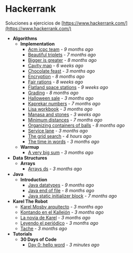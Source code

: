 # Hackerrank
Soluciones a ejercicios de [https://www.hackerrank.com/](https://www.hackerrank.com/)

- **Algorithms**
  - **Implementation**
    - [Acm icpc team](https://gitlab.com/mvochoa/hackerrank/tree/master/Algorithms/Implementation/acm-icpc-team) - *9 months ago*
    - [Beautiful triplets](https://gitlab.com/mvochoa/hackerrank/tree/master/Algorithms/Implementation/beautiful-triplets) - *7 months ago*
    - [Bigger is greater](https://gitlab.com/mvochoa/hackerrank/tree/master/Algorithms/Implementation/bigger-is-greater) - *8 months ago*
    - [Cavity map](https://gitlab.com/mvochoa/hackerrank/tree/master/Algorithms/Implementation/cavity-map) - *6 weeks ago*
    - [Chocolate feast](https://gitlab.com/mvochoa/hackerrank/tree/master/Algorithms/Implementation/chocolate-feast) - *3 months ago*
    - [Encryption](https://gitlab.com/mvochoa/hackerrank/tree/master/Algorithms/Implementation/encryption) - *8 months ago*
    - [Fair rations](https://gitlab.com/mvochoa/hackerrank/tree/master/Algorithms/Implementation/fair-rations) - *8 weeks ago*
    - [Flatland space stations](https://gitlab.com/mvochoa/hackerrank/tree/master/Algorithms/Implementation/flatland-space-stations) - *9 weeks ago*
    - [Grading](https://gitlab.com/mvochoa/hackerrank/tree/master/Algorithms/Implementation/grading) - *8 months ago*
    - [Halloween sale](https://gitlab.com/mvochoa/hackerrank/tree/master/Algorithms/Implementation/halloween-sale) - *3 months ago*
    - [Kaprekar numbers](https://gitlab.com/mvochoa/hackerrank/tree/master/Algorithms/Implementation/kaprekar-numbers) - *7 months ago*
    - [Lisa workbook](https://gitlab.com/mvochoa/hackerrank/tree/master/Algorithms/Implementation/lisa-workbook) - *3 months ago*
    - [Manasa and stones](https://gitlab.com/mvochoa/hackerrank/tree/master/Algorithms/Implementation/manasa-and-stones) - *3 weeks ago*
    - [Minimum distances](https://gitlab.com/mvochoa/hackerrank/tree/master/Algorithms/Implementation/minimum-distances) - *7 months ago*
    - [Organizing containers of balls](https://gitlab.com/mvochoa/hackerrank/tree/master/Algorithms/Implementation/organizing-containers-of-balls) - *8 months ago*
    - [Service lane](https://gitlab.com/mvochoa/hackerrank/tree/master/Algorithms/Implementation/service-lane) - *3 months ago*
    - [The grid search](https://gitlab.com/mvochoa/hackerrank/tree/master/Algorithms/Implementation/the-grid-search) - *4 hours ago*
    - [The time in words](https://gitlab.com/mvochoa/hackerrank/tree/master/Algorithms/Implementation/the-time-in-words) - *3 months ago*
  - **Warmup**
    - [A very big sum](https://gitlab.com/mvochoa/hackerrank/tree/master/Algorithms/Warmup/a-very-big-sum) - *3 months ago*
- **Data Structures**
  - **Arrays**
    - [Arrays ds](https://gitlab.com/mvochoa/hackerrank/tree/master/Data-Structures/Arrays/arrays-ds) - *3 months ago*
- **Java**
  - **Introduction**
    - [Java datatypes](https://gitlab.com/mvochoa/hackerrank/tree/master/Java/Introduction/java-datatypes) - *9 months ago*
    - [Java end of file](https://gitlab.com/mvochoa/hackerrank/tree/master/Java/Introduction/java-end-of-file) - *8 months ago*
    - [Java static initializer block](https://gitlab.com/mvochoa/hackerrank/tree/master/Java/Introduction/java-static-initializer-block) - *7 months ago*
- **Karel The Robot**
  - [Karel Mosby arquitecto](https://gitlab.com/mvochoa/hackerrank/tree/master/Karel-The-Robot/Karel-Mosby-arquitecto) - *3 months ago*
  - [Kontando en el Kallejón](https://gitlab.com/mvochoa/hackerrank/tree/master/Karel-The-Robot/Kontando-en-el-Kallejón) - *3 months ago*
  - [La novia de Karel](https://gitlab.com/mvochoa/hackerrank/tree/master/Karel-The-Robot/La-novia-de-Karel) - *3 months ago*
  - [Leyendo el periódico](https://gitlab.com/mvochoa/hackerrank/tree/master/Karel-The-Robot/Leyendo-el-periódico) - *3 months ago*
  - [Tache](https://gitlab.com/mvochoa/hackerrank/tree/master/Karel-The-Robot/Tache) - *3 months ago*
- **Tutorials**
  - **30 Days of Code**
    - [Day 0: hello word](https://gitlab.com/mvochoa/hackerrank/tree/master/Tutorials/30-Days-of-Code/day-0_hello-word) - *3 minutes ago*
